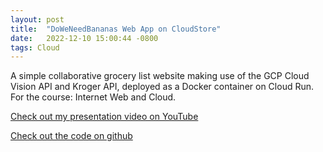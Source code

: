 ```yaml
---
layout: post
title:  "DoWeNeedBananas Web App on CloudStore"
date:   2022-12-10 15:00:44 -0800
tags: Cloud
---
```


A simple collaborative grocery list website making use of the GCP Cloud Vision API and Kroger API, deployed as a Docker container on Cloud Run. For the course: Internet Web and Cloud.

[Check out my presentation video on YouTube](https://www.youtube.com/watch?v=5pxteRInbiY)

[Check out the code on github](https://github.com/coding-gen/DoWeNeedBananas)

